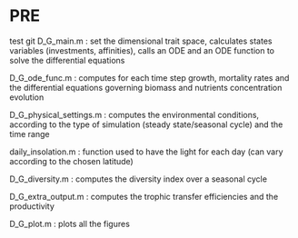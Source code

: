 # PRE
test git 
D_G_main.m : set the dimensional trait space, calculates states variables (investments, affinities), calls an ODE and an ODE function to solve the differential equations 

D_G_ode_func.m : computes for each time step growth, mortality rates and the differential equations governing biomass and nutrients concentration evolution

D_G_physical_settings.m : computes the environmental conditions, according to the type of simulation (steady state/seasonal cycle) and the time range

daily_insolation.m : function used to have the light for each day (can vary according to the chosen latitude)

D_G_diversity.m : computes the diversity index over a seasonal cycle

D_G_extra_output.m : computes the trophic transfer efficiencies and the productivity 

D_G_plot.m : plots all the figures 
